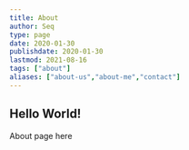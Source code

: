 ```yaml
---
title: About
author: Seq
type: page
date: 2020-01-30
publishdate: 2020-01-30
lastmod: 2021-08-16
tags: ["about"]
aliases: ["about-us","about-me","contact"]
---
```


## Hello World!

About page here
